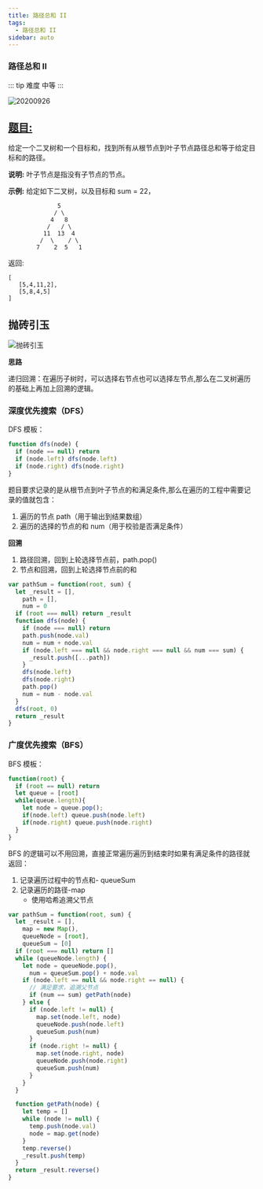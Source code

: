```yaml
---
title: 路径总和 II
tags:
  - 路径总和 II
sidebar: auto
---
```


### 路径总和 II

::: tip 难度
中等
:::

![20200926](http://qiniu.gaowenju.com/leecode/banner/20200926.jpg)

## [题目:](https://leetcode-cn.com/problems/path-sum-ii/)

给定一个二叉树和一个目标和，找到所有从根节点到叶子节点路径总和等于给定目标和的路径。

**说明:** 叶子节点是指没有子节点的节点。

**示例:**
给定如下二叉树，以及目标和 sum = 22，

```
              5
             / \
            4   8
           /   / \
          11  13  4
         /  \    / \
        7    2  5   1
```

返回:

```
[
   [5,4,11,2],
   [5,8,4,5]
]
```

## 抛砖引玉

![抛砖引玉](http://qiniu.gaowenju.com/leecode/20200926.png)

**思路**

递归回溯：在遍历子树时，可以选择右节点也可以选择左节点,那么在二叉树遍历的基础上再加上回溯的逻辑。

### 深度优先搜索（DFS）

DFS 模板：

```javascript
function dfs(node) {
  if (node == null) return
  if (node.left) dfs(node.left)
  if (node.right) dfs(node.right)
}
```

题目要求记录的是从根节点到叶子节点的和满足条件,那么在遍历的工程中需要记录的值就包含：

1. 遍历的节点 path（用于输出到结果数组）
2. 遍历的选择的节点的和 num（用于校验是否满足条件）

**回溯**

1. 路径回溯，回到上轮选择节点前，path.pop()
2. 节点和回溯，回到上轮选择节点前的和

```javascript
var pathSum = function(root, sum) {
  let _result = [],
    path = [],
    num = 0
  if (root === null) return _result
  function dfs(node) {
    if (node === null) return
    path.push(node.val)
    num = num + node.val
    if (node.left === null && node.right === null && num === sum) {
      _result.push([...path])
    }
    dfs(node.left)
    dfs(node.right)
    path.pop()
    num = num - node.val
  }
  dfs(root, 0)
  return _result
}
```

### 广度优先搜索（BFS）

BFS 模板：

```javascript
function(root) {
  if (root == null) return
  let queue = [root]
  while(queue.length){
    let node = queue.pop();
    if(node.left) queue.push(node.left)
    if(node.right) queue.push(node.right)
  }
}
```

BFS 的逻辑可以不用回溯，直接正常遍历遍历到结束时如果有满足条件的路径就返回：

1. 记录遍历过程中的节点和- queueSum
2. 记录遍历的路径-map
   - 使用哈希追溯父节点

```javascript
var pathSum = function(root, sum) {
  let _result = [],
    map = new Map(),
    queueNode = [root],
    queueSum = [0]
  if (root === null) return []
  while (queueNode.length) {
    let node = queueNode.pop(),
      num = queueSum.pop() + node.val
    if (node.left == null && node.right == null) {
      // 满足要求，追溯父节点
      if (num == sum) getPath(node)
    } else {
      if (node.left != null) {
        map.set(node.left, node)
        queueNode.push(node.left)
        queueSum.push(num)
      }
      if (node.right != null) {
        map.set(node.right, node)
        queueNode.push(node.right)
        queueSum.push(num)
      }
    }
  }

  function getPath(node) {
    let temp = []
    while (node != null) {
      temp.push(node.val)
      node = map.get(node)
    }
    temp.reverse()
    _result.push(temp)
  }
  return _result.reverse()
}
```
